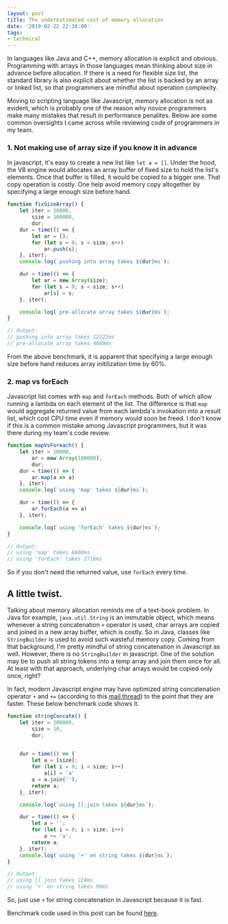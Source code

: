 ```yaml
---
layout: post
title: The underestimated cost of memory allocation
date: '2019-02-22 22:30:00'
tags:
- technical
---
```


In languages like Java and C++, memory allocation is explicit and obvious. Programming with arrays in those languages mean thinking about size in advance before allocation. If there is a need for flexible size list, the standard library is also explicit about whether the list is backed by an array or linked list, so that programmers are mindful about operation complexity. 

Moving to scripting language like Javascript, memory allocation is not as evident, which is probably one of the reason why novice programmers make many mistakes that result in performance penalites. Below are some common oversights I came across while reviewing code of programmers in my team. 


### 1. Not making use of array size if you know it in advance

In javascript, it's easy to create a new list like `let a = []`. Under the hood, the V8 engine would allocates an array buffer of fixed size to hold the list's elements. Once that buffer is filled, it would be copied to a bigger one. That copy operation is costly. One help avoid memory copy altogether by specifying a large enough size before hand. 

```javascript
function fixSizeArray() {
    let iter = 10000,
        size = 100000,
        dur;
    dur = time(() => {
        let ar = [];
        for (let s = 0; s < size; s++)
            ar.push(s);
    }, iter);
    console.log(`pushing into array takes ${dur}ms`);

    dur = time(() => {
        let ar = new Array(size);
        for (let s = 0; s < size; s++)
            ar[s] = s;
    }, iter);

    console.log(`pre-allocate array takes ${dur}ms`);
}

// Output:
// pushing into array takes 12222ms
// pre-allocate array takes 4689ms
``` 
From the above benchmark, it is apparent that specifying a large enough size before hand reduces array initilization time by 60%. 

### 2. map vs forEach

Javascript list comes with `map` and `forEach` methods. Both of which allow running a lambda on each element of the list. The difference is that `map` would aggregate returned value from each lambda's invokation into a result list, which cost CPU time even if memory would soon be freed. I don't know if this is a common mistake among Javascript programmers, but it was there during my team's code review. 

```javascript
function mapVsForeach() {
    let iter = 10000,
        ar = new Array(100000),
        dur;
    dur = time(() => {
        ar.map(a => a)
    }, iter);
    console.log(`using 'map' takes ${dur}ms`);

    dur = time(() => {
        ar.forEach(a => a)
    }, iter);

    console.log(`using 'forEach' takes ${dur}ms`);
}

// Output:
// using 'map' takes 6800ms
// using 'forEach' takes 2716ms
```

So if you don't need the returned value, use `forEach` every time. 

## A little twist.

Talking about memory allocation reminds me of a text-book problem. In Java for example, `java.util.String` is an immutable object, which means whenever a string concatenation `+` operator is used, char arrays are copied and joined in a new array buffer, which is costly. So in Java, classes like `StringBuilder` is used to avoid such wasteful memory copy. Coming from that background, I'm pretty mindful of string concatenation in Javascript as well. However, there is no `StringBuilder` in javascript. One of the solution may be to push all string tokens into a temp array and join them once for all. At least with that approach, underlying char arrays would be copied only once, right?

In fact, modern Javascript engine may have optimized string concatenation operator `+` and `+=` (according to this [mail thread](https://www.mail-archive.com/es-discuss@mozilla.org/msg10125.html)) to the point that they are faster. These below benchmark code shows it.

```javascript
function stringConcate() {
    let iter = 100000,
        size = 10,
        dur;
    

    dur = time(() => {
        let a = [size];
        for (let i = 0; i < size; i++)
            a[i] = 'a'
        a = a.join('');
        return a;
    }, iter);

    console.log(`using [].join takes ${dur}ms`);   

    dur = time(() => {
        let a = '';
        for (let i = 0; i < size; i++)
            a += 'a';
        return a;
    }, iter);
    console.log(`using '+' on string takes ${dur}ms`);
}

// Output:
// using [].join takes 224ms
// using '+' on string takes 90ms
```

So, just use `+` for string concatenation in Javascript because it is fast. 

Benchmark code used in this post can be found [here](https://github.com/vuamitom/Code-Exercises/blob/master/blog/mem-alloc.js).